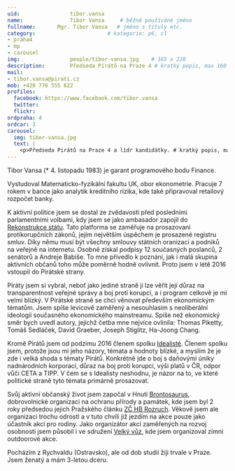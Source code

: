 ```yaml
---
uid:                tibor.vansa
name:               Tibor Vansa  	# běžně používáné jméno
fullname: 	    Mgr. Tibor Vansa   # jméno s tituly etc.
category:                       # kategorie: p6, cl
- praha4
- mp
- carousel
img: 		        people/tibor-vansa.jpg    # 165 x 220
description:        Předseda Pirátů na Praze 4 # kratký popis, max 160 znaků. # kratký popis, max 160 znaků
mail:
- tibor.vansa@pirati.cz
mob: +420 776 555 622				
profiles:
  facebook: https://www.facebook.com/tibor.vansa
  twitter: 
  flickr: 
ordpraha: 4
ordcar: 3
carousel:
  img: tibor-vansa.jpg
  text: |
    <p>Předseda Pirátů na Praze 4 a lídr kandidátky. # kratký popis, max 160 znaků.</p>
---
```

Tibor Vansa (* 4. listopadu 1983) je garant programového bodu Finance.

Vystudoval Matematicko-fyzikální fakultu UK, obor ekonometrie. Pracuje 7 rokem v bance jako analytik kreditního rizika, kde také připravoval retailový rozpočet banky.

K aktivní politice jsem se dostal ze zvědavosti před posledními parlamentními volbami, kdy jsem se jako ambasador zapojil do [Rekonstrukce státu][rest]. Tato platforma se zaměřuje na prosazovaní protikorupčních zákonů, jejím největším úspěchem je prosazené registru smluv. Díky němu musí být všechny smlouvy státních oranizací a podniků na veřejně na internetu. Osobně získal podpisy 12 současných poslanců, 2 senátorů a Andreje Babiše. To mne přivedlo k poznání, jak i malá skupina aktivních občanů toho může poměrně hodně ovlivnit. Proto jsem v létě 2016 vstoupil do Pirátské strany.

Piráty jsem si vybral, neboť jako jediné straně ji lze věřit její důraz na transparentnost veřejné správy a boj proti korupci, a i program celkově je mi velmi blízký. V Pirátské straně se chci věnovat především ekonomickým tématům. Jsem spíše levicově zaměřený a nesouhlasím s neoliberální ideologií současného ekonomického mainstreamu. Spíše než ekonomický směr bych uvedl autory, jejichž četba mne nejvíce ovlinila: Thomas Piketty, Tomáš Sedláček, David Graeber, Joseph Stiglitz, Ha-Joong Chang.

Kromě Pirátů jsem od podzimu 2016 členem spolku [Idealisté][idealiste]. Členem spolku jsem, protože jsou mi jeho názory, témata a hodnoty blízké, a myslím že je zde i velká shoda s tématy Pirátů. Konkrétně jde o boj s daňovými úniky nadnárodních korporací, důraz na boj proti korupci, výši platů v ČR, odpor vůči CETA a TIPP. V čem se s Idealisty neshodnu, je názor na to, ve které politické straně tyto témata primárně prosazovat.

Svůj aktivní občanský život jsem započal v Hnutí [Brontosaurus][brontosaurus], dobrovolnické organizaci na ochranu přírody a památek, kde jsem byl 2 roky předsedou jejich Pražského článku [ZČ HB Rozruch][rozruch]. Věkově jsem ale organizaci trochu odrostl a v tuto chvíli již jezdím na akce pouze jako účastník akcí pro rodiny. Jako organizátor akcí zaměřených na rozvoj osobnosti jsem působil i ve sdružení [Velký vůz][velkyvuz], kde jsem organizoval zimní outdoorové akce.

Pocházím z Rychvaldu (Ostravsko), ale od dob studií žiji trvale v Praze. Jsem ženatý a mám 3-letou dceru.

[rest]: http://www.rekonstrukcestatu.cz/cs
[idealiste]: http://idealiste.cz
[brontosaurus]: http://brontosaurus.cz
[rozruch]: http://rozruch.brontosaurus.cz/
[velkyvuz]: http://www.velkyvuz.cz/web/

